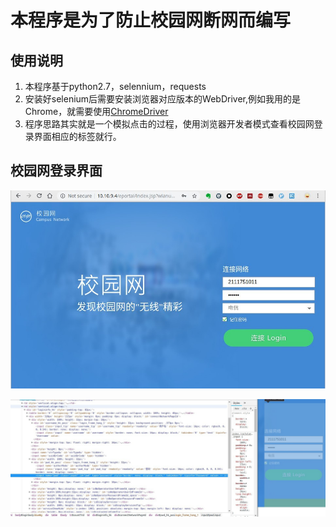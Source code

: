 # 本程序是为了防止校园网断网而编写

## 使用说明
1. 本程序基于python2.7，selennium，requests
2. 安装好selenium后需要安装浏览器对应版本的WebDriver,例如我用的是Chrome，就需要使用[ChromeDriver](http://chromedriver.storage.googleapis.com/index.html)
3. 程序思路其实就是一个模拟点击的过程，使用浏览器开发者模式查看校园网登录界面相应的标签就行。
## 校园网登录界面
![登录](../files/1.jpg)

![开发者模式](../files/2.jpg)
